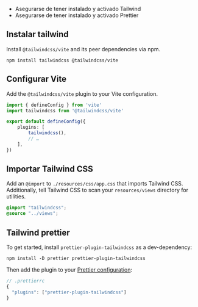 

- Asegurarse de tener instalado y activado Tailwind
- Asegurarse de tener instalado y activado Prettier

## Instalar tailwind
Install `@tailwindcss/vite` and its peer dependencies via npm.

```
npm install tailwindcss @tailwindcss/vite
```

## Configurar Vite
Add the `@tailwindcss/vite` plugin to your Vite configuration.

```typescript
import { defineConfig } from 'vite'
import tailwindcss from '@tailwindcss/vite'

export default defineConfig({
	plugins: [    
		tailwindcss(),    
		// …  
	],
})
```

## Importar Tailwind CSS

Add an `@import` to `./resources/css/app.css` that imports Tailwind CSS. Additionally, tell Tailwind CSS to scan your `resources/views` directory for utilities.

```css
@import "tailwindcss";
@source "../views";
```

## Tailwind prettier

To get started, install `prettier-plugin-tailwindcss` as a dev-dependency:

```shell
npm install -D prettier prettier-plugin-tailwindcss
```

Then add the plugin to your [Prettier configuration](https://prettier.io/docs/en/configuration.html):

```js
// .prettierrc
{
  "plugins": ["prettier-plugin-tailwindcss"]
}
```

